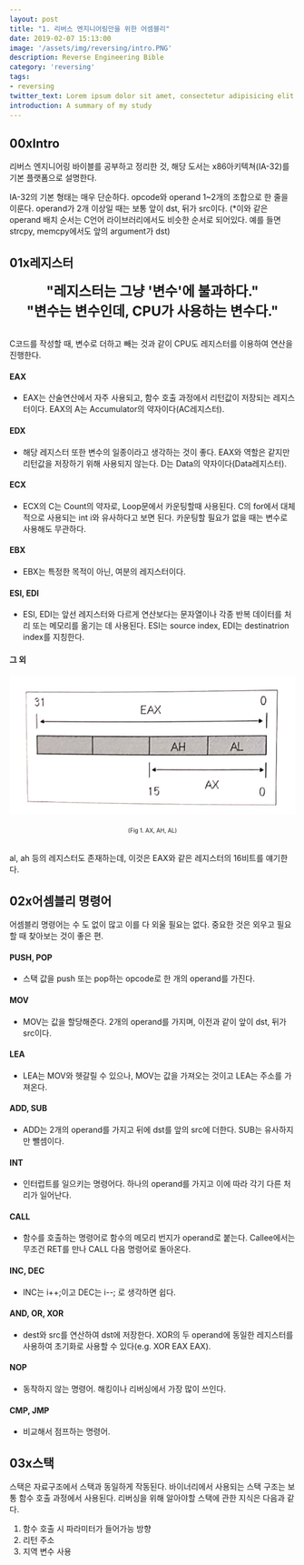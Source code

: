 ```yaml
---
layout: post
title: "1. 리버스 엔지니어링만을 위한 어셈블리"
date: 2019-02-07 15:13:00
image: '/assets/img/reversing/intro.PNG'
description: Reverse Engineering Bible
category: 'reversing'
tags:
- reversing
twitter_text: Lorem ipsum dolor sit amet, consectetur adipisicing elit.
introduction: A summary of my study
---
```


## 00xIntro

 리버스 엔지니어링 바이블를 공부하고 정리한 것, 해당 도서는 x86아키텍쳐(IA-32)를 기본 플랫폼으로 설명한다.

 IA-32의 기본 형태는 매우 단순하다. opcode와 operand 1~2개의 조합으로 한 줄을 이룬다. operand가 2개 이상일 때는 보통 앞이 dst, 뒤가 src이다.
 (*이와 같은 operand 배치 순서는 C언어 라이브러리에서도 비슷한 순서로 되어있다. 예를 들면 strcpy, memcpy에서도 앞의 argument가 dst)

## 01x레지스터

 <center><font size="5pt"><b>"레지스터는 그냥 '변수'에 불과하다."<br>"변수는 변수인데, CPU가 사용하는 변수다."</b></font></center><br>

 C코드를 작성할 때, 변수로 더하고 빼는 것과 같이 CPU도 레지스터를 이용하여 연산을 진행한다.

#### EAX
- EAX는 산술연산에서 자주 사용되고, 함수 호출 과정에서 리턴값이 저장되는 레지스터이다. EAX의 A는 Accumulator의 약자이다(AC레지스터).

#### EDX
- 해당 레지스터 또한 변수의 일종이라고 생각하는 것이 좋다. EAX와 역할은 같지만 리턴값을 저장하기 위해 사용되지 않는다. D는 Data의 약자이다(Data레지스터).

#### ECX
- ECX의 C는 Count의 약자로, Loop문에서 카운팅할때 사용된다. C의 for에서 대체적으로 사용되는 int i와 유사하다고 보면 된다. 카운팅할 필요가 없을 때는 변수로 사용해도 무관하다.

#### EBX
- EBX는 특정한 목적이 아닌, 여분의 레지스터이다.

#### ESI, EDI
- ESI, EDI는 앞선 레지스터와 다르게 연산보다는 문자열이나 각종 반복 데이터를 처리 또는 메모리를 옮기는 데 사용된다. ESI는 source index, EDI는 destinatrion index를 지칭한다.

#### 그 외
![problem](/assets/img/reversing/1-1/fig1.PNG "AX, AH, AL")
<center><font size="0.5em">(Fig 1. AX, AH, AL)</font></center><br>

 al, ah 등의 레지스터도 존재하는데, 이것은 EAX와 같은 레지스터의 16비트를 얘기한다.

## 02x어셈블리 명령어

 어셈블리 명령어는 수 도 없이 많고 이를 다 외울 필요는 없다. 중요한 것은 외우고 필요할 때 찾아보는 것이 좋은 편.

#### PUSH, POP
- 스택 값을 push 또는 pop하는 opcode로 한 개의 operand를 가진다.

#### MOV
- MOV는 값을 할당해준다. 2개의 operand를 가지며, 이전과 같이 앞이 dst, 뒤가 src이다.

#### LEA
- LEA는 MOV와 헷갈릴 수 있으나, MOV는 값을 가져오는 것이고 LEA는 주소를 가져온다.

#### ADD, SUB
- ADD는 2개의 operand를 가지고 뒤에 dst를 앞의 src에 더한다. SUB는 유사하지만 뺄셈이다.

#### INT
- 인터럽트를 일으키는 명령어다. 하나의 operand를 가지고 이에 따라 각기 다른 처리가 일어난다.

#### CALL
- 함수를 호출하는 명령어로 함수의 메모리 번지가 operand로 붙는다. Callee에서는 무조건 RET를 만나 CALL 다음 명령어로 돌아온다.

#### INC, DEC
- INC는 i++;이고 DEC는 i--; 로 생각하면 쉽다.

#### AND, OR, XOR
- dest와 src를 연산하여 dst에 저장한다. XOR의 두 operand에 동일한 레지스터를 사용하여 초기화로 사용할 수 있다(e.g. XOR EAX EAX).

#### NOP
- 동작하지 않는 명령어. 해킹이나 리버싱에서 가장 많이 쓰인다.

#### CMP, JMP
- 비교해서 점프하는 명령어.

## 03x스택

스택은 자료구조에서 스택과 동일하게 작동된다. 바이너리에서 사용되는 스택 구조는 보통 함수 호출 과정에서 사용된다. 리버싱을 위해 알아야할 스택에 관한 지식은 다음과 같다.

1. 함수 호출 시 파라미터가 들어가능 방향
2. 리턴 주소
3. 지역 변수 사용


